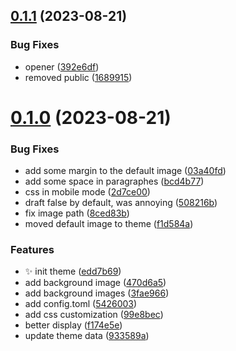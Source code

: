 ## [0.1.1](https://github.com/Wivik/vinyl-records-collection-theme/compare/v0.1.0...v0.1.1) (2023-08-21)


### Bug Fixes

* opener ([392e6df](https://github.com/Wivik/vinyl-records-collection-theme/commit/392e6df88c55dbeea61b78ba9f51877469261824))
* removed public ([1689915](https://github.com/Wivik/vinyl-records-collection-theme/commit/1689915d62944dcdb2e1c124f782b5e1059a3646))



# [0.1.0](https://github.com/Wivik/vinyl-records-collection-theme/compare/edd7b6956dc2e86fca2ddb22a1110c8ddd6cc855...v0.1.0) (2023-08-21)


### Bug Fixes

* add some margin to the default image ([03a40fd](https://github.com/Wivik/vinyl-records-collection-theme/commit/03a40fdb57a83b335ce3904aedc5219172c57b1f))
* add some space in paragraphes ([bcd4b77](https://github.com/Wivik/vinyl-records-collection-theme/commit/bcd4b77daa90c481b8ee17fac83a445ef0eaab55))
* css in mobile mode ([2d7ce00](https://github.com/Wivik/vinyl-records-collection-theme/commit/2d7ce0021d3d947fbda9d8024c4ff912d6e9683d))
* draft false by default, was annoying ([508216b](https://github.com/Wivik/vinyl-records-collection-theme/commit/508216bfa43d49dceaa7c70a4d32139fd0822a0b))
* fix image path ([8ced83b](https://github.com/Wivik/vinyl-records-collection-theme/commit/8ced83b67e51366b54fcb4769c1359cf06dd3d8b))
* moved default image to theme ([f1d584a](https://github.com/Wivik/vinyl-records-collection-theme/commit/f1d584a2bb683c502948f58100241d2f30f2b2b1))


### Features

* :sparkles: init theme ([edd7b69](https://github.com/Wivik/vinyl-records-collection-theme/commit/edd7b6956dc2e86fca2ddb22a1110c8ddd6cc855))
* add background image ([470d6a5](https://github.com/Wivik/vinyl-records-collection-theme/commit/470d6a5d2d4339ce2724cb8fedf67f51ab5ed54a))
* add background images ([3fae966](https://github.com/Wivik/vinyl-records-collection-theme/commit/3fae9665382bf53645d566c22d0b4f27469e6532))
* add config.toml ([5426003](https://github.com/Wivik/vinyl-records-collection-theme/commit/5426003464fec174099c5fd6cc97d7874beb61d4))
* add css customization ([99e8bec](https://github.com/Wivik/vinyl-records-collection-theme/commit/99e8bec5f72c94320d3e8aac63e3dfd13b6f3a86))
* better display ([f174e5e](https://github.com/Wivik/vinyl-records-collection-theme/commit/f174e5e546015eb846b819e1898e5c82e53ff203))
* update theme data ([933589a](https://github.com/Wivik/vinyl-records-collection-theme/commit/933589a0683bf155228b0a7516c5edea328a8d42))



